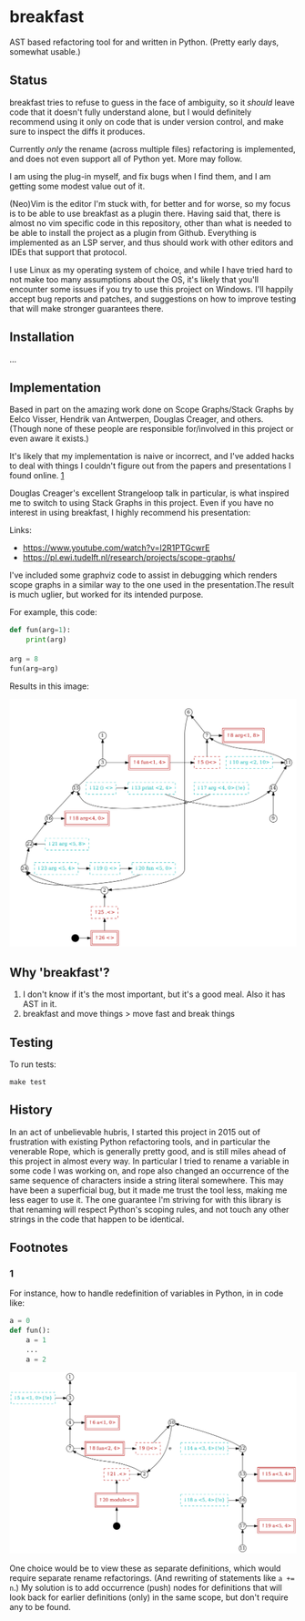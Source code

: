 # breakfast

AST based refactoring tool for and written in Python. (Pretty early days,
somewhat usable.)

## Status

breakfast tries to refuse to guess in the face of ambiguity, so it
*should* leave code that it doesn't fully understand alone, but I would
definitely recommend using it only on code that is under version
control, and make sure to inspect the diffs it produces.

Currently *only* the rename (across multiple files) refactoring is
implemented, and does not even support all of Python yet. More may
follow.

I am using the plug-in myself, and fix bugs when I find them, and I am
getting some modest value out of it.

(Neo)Vim is the editor I'm stuck with, for better and for worse, so my
focus is to be able to use breakfast as a plugin there. Having said
that, there is almost no vim specific code in this repository, other
than what is needed to be able to install the project as a plugin from
Github. Everything is implemented as an LSP server, and thus should work
with other editors and IDEs that support that protocol.

I use Linux as my operating system of choice, and while I have tried
hard to not make too many assumptions about the OS, it's likely that
you'll encounter some issues if you try to use this project on Windows.
I'll happily accept bug reports and patches, and suggestions on how to
improve testing that will make stronger guarantees there.

## Installation

...

## Implementation

Based in part on the amazing work done on Scope Graphs/Stack Graphs by
Eelco Visser, Hendrik van Antwerpen, Douglas Creager, and others.
(Though none of these people are responsible for/involved in this
project or even aware it exists.)

It's likely that my implementation is naive or incorrect, and I've added
hacks to deal with things I couldn't figure out from the papers and
presentations I found online. [1](#1)

Douglas Creager's excellent Strangeloop talk in particular, is what
inspired me to switch to using Stack Graphs in this project. Even if you
have no interest in using breakfast, I highly recommend his
presentation:

Links:

* <https://www.youtube.com/watch?v=l2R1PTGcwrE>
* <https://pl.ewi.tudelft.nl/research/projects/scope-graphs/>

I've included some graphviz code to assist in debugging which renders
scope graphs in a similar  way to the one used in the presentation.The
result is much uglier, but worked for its intended purpose.

For example, this code:

```python
def fun(arg=1):
    print(arg)

arg = 8
fun(arg=arg)
```

Results in this image:

![node graph representation of python code fragment](parameter.png)



## Why 'breakfast'?


1. I don't know if it's the most important, but it's a good meal. Also
   it has AST in it.
2. breakfast and move things > move fast and break things

## Testing

To run tests:

```
make test
```

## History

In an act of unbelievable hubris, I started this project in 2015 out of
frustration with existing Python refactoring tools, and in particular the
venerable Rope, which is generally pretty good, and is still miles
ahead of this project in almost every way. In particular I tried to
rename a variable in some code I was working on, and rope also changed
an occurrence of the same sequence of characters inside a string literal
somewhere. This may have been a superficial bug, but it made me trust
the tool less, making me less eager to use it. The one guarantee I'm
striving for with this library is that renaming will respect Python's
scoping rules, and not touch any other strings in the code that happen
to be identical.


## Footnotes

### 1
For instance, how to handle redefinition of variables in Python,
in in code like:

```python
a = 0
def fun():
    a = 1
    ...
    a = 2
```
![node graph representation of reassignment of a variable](reassignment.png)

One choice would be to view these as separate definitions, which would
require separate rename refactorings. (And rewriting of statements like
`a += n`.) My solution is to add occurrence (push) nodes for definitions
that will look back for earlier definitions (only) in the same scope,
but don't require any to be found.

